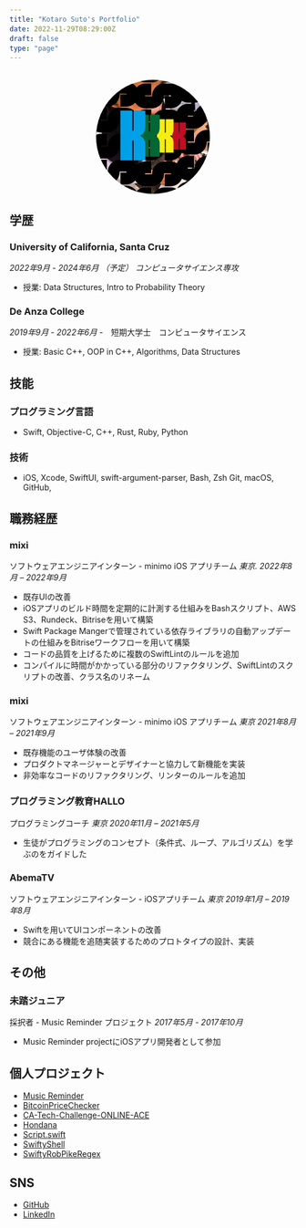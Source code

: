 ```yaml
---
title: "Kotaro Suto's Portfolio"
date: 2022-11-29T08:29:00Z
draft: false
type: "page"
---
```

<meta name="google-site-verification" content="-NAsw02ImQs2Tl-PXGGWMQlxtOOqG50_mPqdqoIkB9c" />
<meta name="format-detection" content="telephone=no">
<br>

<img src="/images/twitterIcon.jpg" id="icon" alt="My Twitter Icon Image">

<style>
#icon {
    border-radius: 50%;
    height: 200px;
    width: 200px;
    display: block;
    margin: auto;
}
</style>

## 学歴
### **University of California, Santa Cruz** 
*2022年9月 - 2024年6月 （予定） コンピュータサイエンス専攻*
- 授業: Data Structures, Intro to Probability Theory
### **De Anza College** 
*2019年9月 - 2022年6月*
-　短期大学士　コンピュータサイエンス
- 授業: Basic C++, OOP in C++, Algorithms, Data Structures

## 技能
### プログラミング言語
- Swift, Objective-C, C++, Rust, Ruby, Python
### 技術
  - iOS, Xcode, SwiftUI, swift-argument-parser, Bash, Zsh Git, macOS, GitHub,

## 職務経歴
### **mixi** 
ソフトウェアエンジニアインターン - minimo iOS アプリチーム *東京. 2022年8月 – 2022年9月*
- 既存UIの改善
- iOSアプリのビルド時間を定期的に計測する仕組みをBashスクリプト、AWS S3、Rundeck、Bitriseを用いて構築
- Swift Package Mangerで管理されている依存ライブラリの自動アップデートの仕組みをBitriseワークフローを用いて構築
- コードの品質を上げるために複数のSwiftLintのルールを追加
- コンパイルに時間がかかっている部分のリファクタリング、SwiftLintのスクリプトの改善、クラス名のリネーム

### **mixi** 
ソフトウェアエンジニアインターン - minimo iOS アプリチーム *東京 2021年8月 – 2021年9月*
- 既存機能のユーザ体験の改善
- プロダクトマネージャーとデザイナーと協力して新機能を実装
- 非効率なコードのリファクタリング、リンターのルールを追加

### **プログラミング教育HALLO** 
プログラミングコーチ *東京 2020年11月 – 2021年5月*
- 生徒がプログラミングのコンセプト（条件式、ループ、アルゴリズム）を学ぶのをガイドした

### **AbemaTV** 
ソフトウェアエンジニアインターン  - iOSアプリチーム *東京 2019年1月 – 2019年8月*
- Swiftを用いてUIコンポーネントの改善
- 競合にある機能を追随実装するためのプロトタイプの設計、実装

## その他
### **未踏ジュニア** 
採択者 - Music Reminder プロジェクト *2017年5月 - 2017年10月*
- Music Reminder projectにiOSアプリ開発者として参加

## 個人プロジェクト
- [Music Reminder](https://jr.mitou.org/projects/2017/music_reminder)
- [BitcoinPriceChecker](https://github.com/KS1019/BitcoinPriceChecker)
- [CA-Tech-Challenge-ONLINE-ACE](https://github.com/KS1019/CA-Tech-Challenge-ONLINE-ACE)
- [Hondana](https://github.com/KS1019/Hondana)
- [Script.swift](https://github.com/KS1019/Script.swift)
- [SwiftyShell](https://github.com/KS1019/SwiftyShell)
- [SwiftyRobPikeRegex](https://github.com/KS1019/SwiftyRobPikeRegex)

## SNS
- [GitHub](https://github.com/KS1019)
- [LinkedIn](https://www.linkedin.com/in/kotarosuto/)
